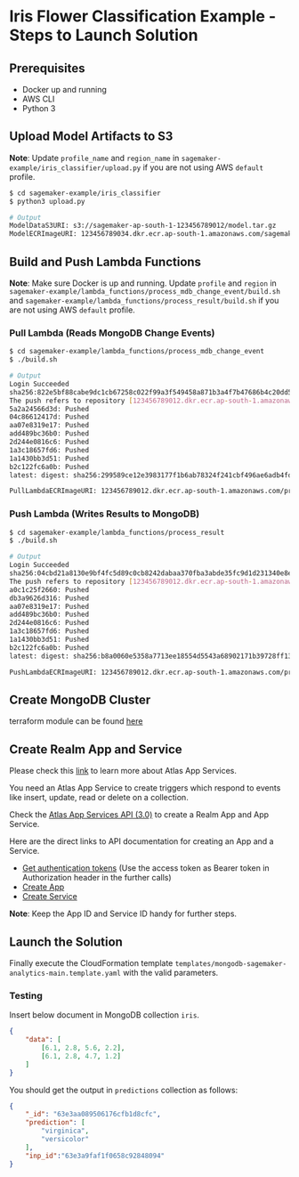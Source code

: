 # Iris Flower Classification Example - Steps to Launch Solution

## Prerequisites

- Docker up and running
- AWS CLI
- Python 3

## Upload Model Artifacts to S3

**Note**: Update `profile_name` and `region_name` in `sagemaker-example/iris_classifier/upload.py` if you are not using AWS `default` profile.

```bash
$ cd sagemaker-example/iris_classifier
$ python3 upload.py

# Output
ModelDataS3URI: s3://sagemaker-ap-south-1-123456789012/model.tar.gz
ModelECRImageURI: 123456789034.dkr.ecr.ap-south-1.amazonaws.com/sagemaker-scikit-learn:0.23-1-cpu-py3
```

## Build and Push Lambda Functions

**Note**: Make sure Docker is up and running. Update `profile` and `region` in `sagemaker-example/lambda_functions/process_mdb_change_event/build.sh` and `sagemaker-example/lambda_functions/process_result/build.sh` if you are not using AWS `default` profile.

### Pull Lambda (Reads MongoDB Change Events)

```bash
$ cd sagemaker-example/lambda_functions/process_mdb_change_event
$ ./build.sh

# Output
Login Succeeded
sha256:822e5bf88cabe9dc1cb67258c022f99a3f549458a871b3a4f7b47686b4c20dd5
The push refers to repository [123456789012.dkr.ecr.ap-south-1.amazonaws.com/process-mdb-change-event]
5a2a24566d3d: Pushed
04c86612417d: Pushed
aa07e8319e17: Pushed
add489bc36b0: Pushed
2d244e0816c6: Pushed
1a3c18657fd6: Pushed
1a1430bb3d51: Pushed
b2c122fc6a0b: Pushed
latest: digest: sha256:299589ce12e3983177f1b6ab78324f241cbf496ae6adb4fd558db8d81280f2da size: 2002

PullLambdaECRImageURI: 123456789012.dkr.ecr.ap-south-1.amazonaws.com/process-mdb-change-event:latest
```

### Push Lambda (Writes Results to MongoDB)

```bash
$ cd sagemaker-example/lambda_functions/process_result
$ ./build.sh

# Output
Login Succeeded
sha256:04cbd21a8130e9bf4fc5d89c0cb8242dabaa370fba3abde35fc9d1d231340e8e
The push refers to repository [123456789012.dkr.ecr.ap-south-1.amazonaws.com/process-result]
a0c1c25f2660: Pushed
db3a9626d316: Pushed
aa07e8319e17: Pushed
add489bc36b0: Pushed
2d244e0816c6: Pushed
1a3c18657fd6: Pushed
1a1430bb3d51: Pushed
b2c122fc6a0b: Pushed
latest: digest: sha256:b8a0060e5358a7713ee18554d5543a68902171b39728ff131a14de9c4ab3f093 size: 2000

PushLambdaECRImageURI: 123456789012.dkr.ecr.ap-south-1.amazonaws.com/process-result:latest
```

## Create MongoDB Cluster

terraform module can be found [here](../../atlas-basic)

## Create Realm App and Service

Please check this [link](https://www.mongodb.com/docs/atlas/app-services/) to learn more about Atlas App Services.

You need an Atlas App Service to create triggers which respond to events like insert, update, read or delete on a collection.

Check the [Atlas App Services API (3.0)](https://www.mongodb.com/docs/atlas/app-services/admin/api/v3/) to create a Realm App and App Service.

Here are the direct links to API documentation for creating an App and a Service.

- [Get authentication tokens](https://www.mongodb.com/docs/atlas/app-services/admin/api/v3/#section/Get-Authentication-Tokens) (Use the access token as Bearer token in Authorization header in the further calls)
- [Create App](https://www.mongodb.com/docs/atlas/app-services/admin/api/v3/#tag/apps/operation/adminCreateApplication)
- [Create Service](https://www.mongodb.com/docs/atlas/app-services/admin/api/v3/#tag/services/operation/adminCreateService)

**Note**: Keep the App ID and Service ID handy for further steps.

## Launch the Solution

Finally execute the CloudFormation template `templates/mongodb-sagemaker-analytics-main.template.yaml` with the valid parameters.

### Testing

Insert below document in MongoDB collection `iris`.

```json
{
    "data": [
        [6.1, 2.8, 5.6, 2.2],
        [6.1, 2.8, 4.7, 1.2]
    ]
}
```

You should get the output in `predictions` collection as follows:

```json
{
    "_id": "63e3aa089506176cfb1d8cfc",
    "prediction": [
        "virginica",
        "versicolor"
    ],
    "inp_id":"63e3a9faf1f0658c92848094"
}
```
